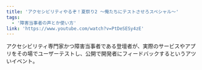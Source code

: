 ```yaml
---
title: 'アクセシビリティやるぞ！夏祭り2 ～俺たちにテストさせろスペシャル～'
tags:
  - '障害当事者の声とか使い方'
link: 'https://www.youtube.com/watch?v=PtDeSESy4zE'
---
```


アクセシビリティ専門家かつ障害当事者である登壇者が、実際のサービスやアプリをその場でユーザーテストし、公開で開発者にフィードバックするというアツいイベント。
